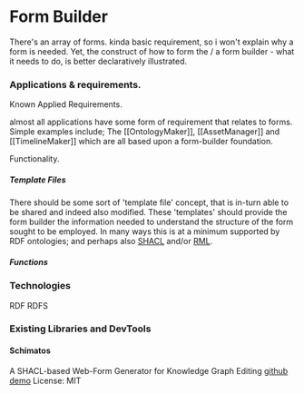 # Form Builder

There's an array of forms. kinda basic requirement, so i won't explain why a form is needed.  Yet, the construct of how to form the / a form builder - what it needs to do, is better declaratively illustrated. 

### Applications & requirements.

Known Applied Requirements.

almost all applications have some form of requirement that relates to forms.  Simple examples include; The [[OntologyMaker]], [[AssetManager]] and [[TimelineMaker]] which are all based upon a form-builder foundation.  

Functionality.

##### Template Files

There should be some sort of 'template file' concept, that is in-turn able to be shared and indeed also modified.  These 'templates' should provide the form builder the information needed to understand the structure of the form sought to be employed.  In many ways this is at a minimum supported by RDF ontologies; and perhaps also 
[SHACL](https://www.w3.org/TR/shacl/) and/or [RML](https://rml.io/specs/rml/).  

##### Functions



### Technologies


RDF
RDFS

### Existing Libraries and DevTools

#### Schímatos
A SHACL-based Web-Form Generator for Knowledge Graph Editing
[github](https://github.com/schimatos/schimatos.org)
[demo](http://rsmsrv01.nci.org.au:8080/schimatos/)
License: MIT

